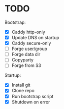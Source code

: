# TODO

Bootstrap:

- [x] Caddy http-only
- [x] Update DNS on startup
- [x] Caddy secure-only
- [ ] Forge user/group
- [ ] Forge data dir
- [ ] Copyparty
- [ ] Forge from S3

Startup:
- [x] Install git
- [x] Clone repo
- [x] Run bootstrap script
- [x] Shutdown on error
